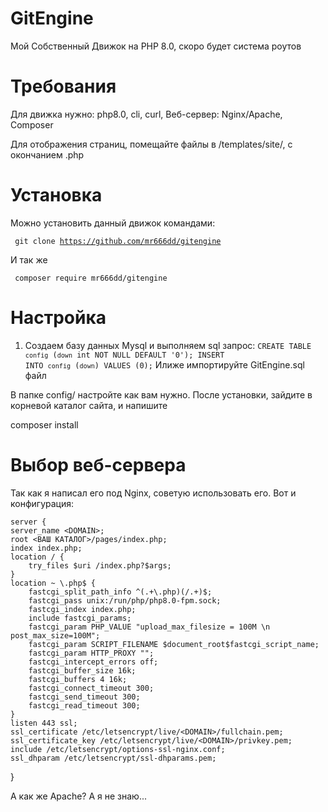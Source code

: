 # GitEngine
Мой Собственный Движок на PHP 8.0, скоро будет система роутов
# Требования
Для движка нужно: php8.0, cli, curl, Веб-сервер: Nginx/Apache, Composer

Для отображения страниц, помещайте файлы в /templates/site/, с окончанием .php

# Установка

Можно установить данный движок командами:

<code> git clone https://github.com/mr666dd/gitengine </code>

И так же

<code> composer require mr666dd/gitengine </code>

# Настройка
1. Создаем базу данных Mysql и выполняем sql запрос:
<code>CREATE TABLE `config` (`down` int NOT NULL DEFAULT '0');
INSERT INTO `config` (`down`) VALUES (0);</code>
Илиже импортируйте GitEngine.sql файл

В папке config/ настройте как вам нужно. 
После установки, зайдите в корневой каталог сайта, и напишите

composer install

# Выбор веб-сервера

  Так как я написал его под Nginx, советую использовать его. Вот и конфигурация:
  
 
	
	server {
	server_name <DOMAIN>;
	root <ВАШ КАТАЛОГ>/pages/index.php;
	index index.php;
    location / {
        try_files $uri /index.php?$args;
    }
    location ~ \.php$ {
        fastcgi_split_path_info ^(.+\.php)(/.+)$;
        fastcgi_pass unix:/run/php/php8.0-fpm.sock;
        fastcgi_index index.php;
        include fastcgi_params;
        fastcgi_param PHP_VALUE "upload_max_filesize = 100M \n post_max_size=100M";
        fastcgi_param SCRIPT_FILENAME $document_root$fastcgi_script_name;
        fastcgi_param HTTP_PROXY "";
        fastcgi_intercept_errors off;
        fastcgi_buffer_size 16k;
        fastcgi_buffers 4 16k;
        fastcgi_connect_timeout 300;
        fastcgi_send_timeout 300;
        fastcgi_read_timeout 300;
    }
    listen 443 ssl; 
    ssl_certificate /etc/letsencrypt/live/<DOMAIN>/fullchain.pem; 
    ssl_certificate_key /etc/letsencrypt/live/<DOMAIN>/privkey.pem;
    include /etc/letsencrypt/options-ssl-nginx.conf;
    ssl_dhparam /etc/letsencrypt/ssl-dhparams.pem; 
}
	

А как же Apache? А я не знаю...

